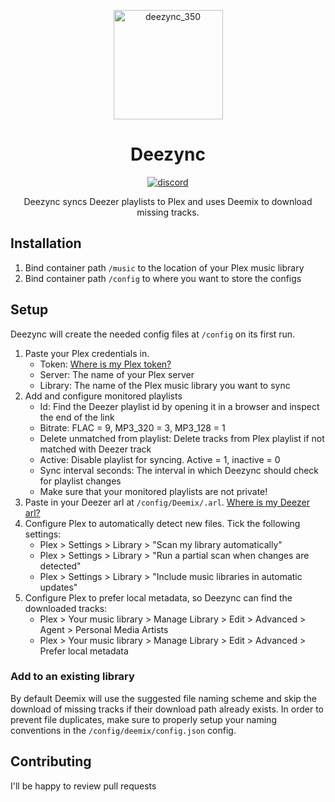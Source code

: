 
<p align="center">
   <img width="175" alt="deezync_350" src="https://github.com/m8tec/Deezync/assets/38794725/2199f1a6-3548-4fe2-b007-423759ece70c">
</p>
<h1 align="center">Deezync</h1>

<div align="center">
   
[![discord](https://img.shields.io/discord/730547174936674304?label=Discord)](https://discord.gg/4cJczdyu9n)


Deezync syncs Deezer playlists to Plex and uses Deemix to download missing tracks.

</div>

## Installation
1. Bind container path `/music` to the location of your Plex music library
2. Bind container path `/config` to where you want to store the configs

## Setup
Deezync will create the needed config files at `/config` on its first run.
1. Paste your Plex credentials in.
   - Token: [Where is my Plex token?](https://support.plex.tv/articles/204059436-finding-an-authentication-token-x-plex-token/)
   - Server: The name of your Plex server
   - Library: The name of the Plex music library you want to sync
2. Add and configure monitored playlists
   - Id: Find the Deezer playlist id by opening it in a browser and inspect the end of the link
   - Bitrate: FLAC = 9, MP3_320 = 3, MP3_128 = 1
   - Delete unmatched from playlist: Delete tracks from Plex playlist if not matched with Deezer track
   - Active: Disable playlist for syncing. Active = 1, inactive = 0
   - Sync interval seconds: The interval in which Deezync should check for playlist changes
   - Make sure that your monitored playlists are not private!
5. Paste in your Deezer arl at `/config/Deemix/.arl`. [Where is my Deezer arl?](https://github.com/nathom/streamrip/wiki/Finding-Your-Deezer-ARL-Cookie)
6. Configure Plex to automatically detect new files. Tick the following settings:
   - Plex > Settings > Library > "Scan my library automatically"
   - Plex > Settings > Library > "Run a partial scan when changes are detected"
   - Plex > Settings > Library > "Include music libraries in automatic updates"
7. Configure Plex to prefer local metadata, so Deezync can find the downloaded tracks:
   - Plex > Your music library > Manage Library > Edit > Advanced > Agent > Personal Media Artists
   - Plex > Your music library > Manage Library > Edit > Advanced > Prefer local metadata

### Add to an existing library
By default Deemix will use the suggested file naming scheme and skip the download of missing tracks if their download path already exists. In order to prevent file duplicates, make sure to properly setup your naming conventions in the `/config/deemix/config.json` config.

## Contributing
I'll be happy to review pull requests
